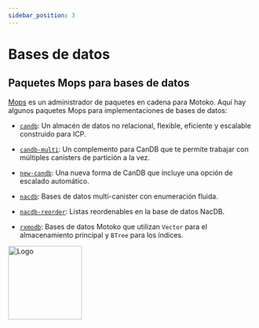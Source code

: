 ```yaml
---
sidebar_position: 3
---
```


# Bases de datos

## Paquetes Mops para bases de datos

[Mops](https://mops.one/) es un administrador de paquetes en cadena para Motoko.
Aquí hay algunos paquetes Mops para implementaciones de bases de datos:

- [`candb`](https://mops.one/candb): Un almacén de datos no relacional,
  flexible, eficiente y escalable construido para ICP.

- [`candb-multi`](https://mops.one/candb-multi): Un complemento para CanDB que
  te permite trabajar con múltiples canisters de partición a la vez.

- [`new-candb`](https://mops.one/new-candb): Una nueva forma de CanDB que
  incluye una opción de escalado automático.

- [`nacdb`](https://mops.one/nacdb): Bases de datos multi-canister con
  enumeración fluida.

- [`nacdb-reorder`](https://mops.one/nacdb-reorder): Listas reordenables en la
  base de datos NacDB.

- [`rxmodb`](https://mops.one/rxmodb): Bases de datos Motoko que utilizan
  `Vector` para el almacenamiento principal y `BTree` para los índices.

<img src="https://github.com/user-attachments/assets/844ca364-4d71-42b3-aaec-4a6c3509ee2e" alt="Logo" width="150" height="150" />
